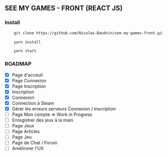 ## SEE MY GAMES - FRONT (REACT JS)

### Install 

```bash
    git clone https://github.com/Nicolas-Baudvin/see-my-games-front.git
```

```bash
    yarn install
```

```bash
    yarn start
```

### ROADMAP

- [x] Page d'acceuil
- [x] Page Connexion
- [x] Page Inscription
- [x] Inscription
- [x] Connexion
- [x] Connection à Steam
- [x] Gérer les erreurs serveurs Connexion / Inscription
- [ ] Page Mon compte => Work in Progress
- [ ] Enregistrer des jeux à la main
- [ ] Page Jeux
- [ ] Page Articles
- [ ] Page Jeu
- [ ] Page de Chat / Forum
- [ ] Amélirorer l'UX
